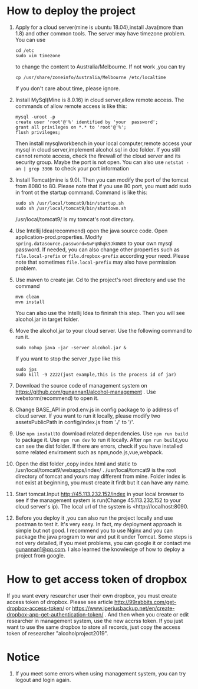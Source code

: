 # How to deploy the project

1. Apply for a cloud server(mine is ubuntu 18.04),install Java(more than 1.8) and 
   other common tools. The server may have timezone problem. You can use 

   ```
   cd /etc
   sudo vim timezone
   ```

   to change the content to Australia/Melbourne. If not work ,you can try 

   ```
   cp /usr/share/zoneinfo/Australia/Melbourne /etc/localtime
   
   ```

   If you don't care about time, please ignore.

2. Install MySql(Mine is 8.0.16) in cloud server,allow remote access. The commands of allow remote access is like this:

   ```
   mysql -uroot -p
   create user 'root'@'%' identified by 'your  password';  
   grant all privileges on *.* to 'root'@'%'; 
   flush privileges;
   ```

   Then install mysqlworkbench in your local computer,remote access your mysql in cloud server,implement alcohol.sql in doc folder.  If you still cannot remote access, check the firewall of the cloud server and its security group. Maybe the port is not open. You can also use `netstat -an | grep 3306 `to check your port information

3. Install Tomcat(mine is 9.0). Then you can modify the port of the tomcat from 8080 to 80. Please note that if you use 80 port, you must add sudo in front ot the startup command. Command is like this:

   ```
   sudo sh /usr/local/tomcat9/bin/startup.sh 
   sudo sh /usr/local/tomcat9/bin/shutdown.sh 
   ```

   /usr/local/tomcat9/ is my tomcat's root directory.

4. Use Intellij Idea(recommend) open the java source code. Open application-prod.properties. Modify `spring.datasource.password=SwFqNhqk9JkUW88` to your own mysql password. If needed, you can also change other properties such as `file.local-prefix` or  `file.dropbox-prefix` according your need. Please note that sometimes `file.local-prefix` may also have permission problem.

5. Use maven to create jar. Cd to the project's root directory and use the command 

   ```
   mvn clean
   mvn install
   ```

   You can also use the Intellij Idea to fininsh this step. Then you will see alcohol.jar in target folder.

6. Move the alcohol.jar to your cloud server. Use the following command to run it.

   ```
   sudo nohup java -jar -server alcohol.jar & 
   ```

   If you want to stop the server ,type like this

   ```
   sudo jps
   sudo kill -9 2222(just example,this is the process id of jar)
   ```

7. Download the source code of management system on <https://github.com/gunannan1/alcohol-management> . Use webstorm(recommend) to open it.

8. Change BASE_API in prod.env.js in config package to ip address of cloud server. If you want to run it locally, please modify two assetsPublicPath in config/index.js from  './' to '/'.

9. Use `npm install`to download related dependencies. Use `npm run build` to package it. Use `npm run dev` to run it locally. After `npm run build`,you can see the dist folder.  If there are errors, check if you have installed some related enviroment such as npm,node.js,vue,webpack. 

10. Open the dist folder ,copy index.html and static to /usr/local/tomcat9/webapps/index/ .  /usr/local/tomcat9 is the root directory of tomcat and yours may different from mine. Folder index is not exist at beginning, you must create it firdt but it can have any name. 

11. Start tomcat.Input <http://45.113.232.152/index> in your local browser to see if the management system is run(Change 45.113.232.152 to your cloud server's ip). The local url of the system is  <http://localhost:8090. 

12. Before you deploy it ,you can also run the project locally and use postman to test it. It's very easy.  In fact, my deployment approach is simple but not good. I recommend you to use Nginx and you can package the java program to war and put it under Tomcat. Some steps is not very detailed, if you meet problems, you can google it or contact me gunannan1@qq.com. I also learned the knowledge of how to deploy a project from google.



# How to get access token of dropbox

If you want every researcher user their own dropbox, you must create access token of dropbox. Please see article <http://99rabbits.com/get-dropbox-access-token/>  or <https://www.iperiusbackup.net/en/create-dropbox-app-get-authentication-token/> . And then when you create or edit researcher in management system, use the new accrss token. If you just want to use the same dropbox to store all records, just copy the access token of researcher "alcoholproject2019".



# Notice

1. If you meet some errors when using management system, you can try logout and login again.